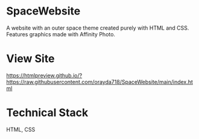 # SpaceWebsite
A website with an outer space theme created purely with HTML and CSS. Features graphics made with Affinity Photo.

# View Site
https://htmlpreview.github.io/?https://raw.githubusercontent.com/orayda718/SpaceWebsite/main/index.html

# Technical Stack
HTML, CSS
